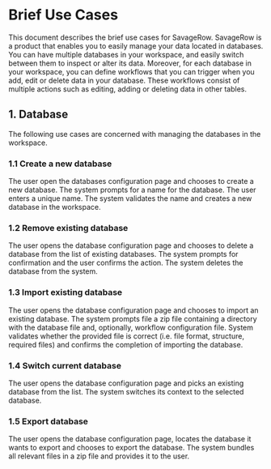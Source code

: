 # Brief Use Cases
This document describes the brief use cases for SavageRow. SavageRow is a product that enables you to easily manage your data located in databases. You can have multiple databases in your workspace, and easily switch between them to inspect or alter its data. Moreover, for each database in your workspace, you can define workflows that you can trigger when you add, edit or delete data in your database. These workflows consist of multiple actions such as editing, adding or deleting data in other tables.

## 1. Database
The following use cases are concerned with managing the databases in the workspace. 

### 1.1 Create a new database
The user open the databases configuration page and chooses to create a new database. The system prompts for a name for the database. The user enters a unique name. The system validates the name and creates a new database in the workspace. 

### 1.2 Remove existing database
The user opens the database configuration page and chooses to delete a database from the list of existing databases. The system prompts for confirmation and the user confirms the action. The system deletes the database from the system.

### 1.3 Import existing database
The user opens the database configuration page and chooses to import an existing database. The system prompts file a zip file containing a directory with the database file and, optionally, workflow configuration file. System validates whether the provided file is correct (i.e. file format, structure, required files) and confirms the completion of importing the database.

### 1.4 Switch current database
The user opens the database configuration page and picks an existing database from the list. The system switches its context to the selected database.

### 1.5 Export database
The user opens the database configuration page, locates the database it wants to export and chooses to export the database. The system bundles all relevant files in a zip file and provides it to the user.

